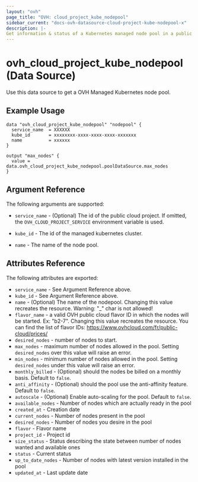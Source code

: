 ```yaml
---
layout: "ovh"
page_title: "OVH: cloud_project_kube_nodepool"
sidebar_current: "docs-ovh-datasource-cloud-project-kube-nodepool-x"
description: |-
Get information & status of a Kubernetes managed node pool in a public cloud project.
---
```


# ovh_cloud_project_kube_nodepool (Data Source)

Use this data source to get a OVH Managed Kubernetes node pool.

## Example Usage

```hcl
data "ovh_cloud_project_kube_nodepool" "nodepool" {
  service_name  = XXXXXX
  kube_id       = xxxxxxxx-xxxx-xxxx-xxxx-xxxxxxx
  name          = xxxxxx
}

output "max_nodes" {
  value = data.ovh_cloud_project_kube_nodepool.poolDataSource.max_nodes
}
```

## Argument Reference

The following arguments are supported:

* `service_name` - (Optional) The id of the public cloud project. If omitted,
  the `OVH_CLOUD_PROJECT_SERVICE` environment variable is used.

* `kube_id` - The id of the managed kubernetes cluster.

* `name` - The name of the node pool.

## Attributes Reference

The following attributes are exported:

* `service_name` - See Argument Reference above.
* `kube_id` - See Argument Reference above.
* `name` - (Optional) The name of the nodepool.
  Changing this value recreates the resource.
  Warning: "_" char is not allowed!
* `flavor_name` - a valid OVH public cloud flavor ID in which the nodes will be started.
  Ex: "b2-7". Changing this value recreates the resource.
  You can find the list of flavor IDs: https://www.ovhcloud.com/fr/public-cloud/prices/
* `desired_nodes` - number of nodes to start.
* `max_nodes` - maximum number of nodes allowed in the pool.
  Setting `desired_nodes` over this value will raise an error.
* `min_nodes` - minimum number of nodes allowed in the pool.
  Setting `desired_nodes` under this value will raise an error.
* `monthly_billed` - (Optional) should the nodes be billed on a monthly basis. Default to `false`.
* `anti_affinity` - (Optional) should the pool use the anti-affinity feature. Default to `false`.
* `autoscale` - (Optional) Enable auto-scaling for the pool. Default to `false`.
* `available_nodes` - Number of nodes which are actually ready in the pool
* `created_at` - Creation date
* `current_nodes` - Number of nodes present in the pool
* `desired_nodes` - Number of nodes you desire in the pool
* `flavor` - Flavor name
* `project_id` - Project id
* `size_status` - Status describing the state between number of nodes wanted and available ones
* `status` - Current status
* `up_to_date_nodes` - Number of nodes with latest version installed in the pool
* `updated_at` - Last update date

